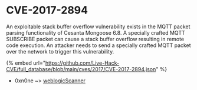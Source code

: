 # CVE-2017-2894

An exploitable stack buffer overflow vulnerability exists in the MQTT packet parsing functionality of Cesanta Mongoose 6.8. A specially crafted MQTT SUBSCRIBE packet can cause a stack buffer overflow resulting in remote code execution. An attacker needs to send a specially crafted MQTT packet over the network to trigger this vulnerability.

{% embed url="https://github.com/Live-Hack-CVE/full_database/blob/main/cves/2017/CVE-2017-2894.json" %}


* 0xn0ne ~> [weblogicScanner](https://zeste.alice-snow.ru/2017/database/cve-2017-2894/weblogicscanner-0xn0ne)